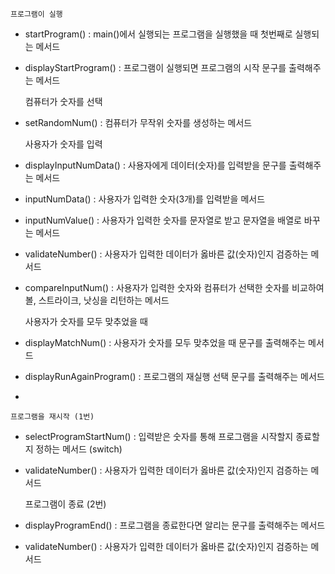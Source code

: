 
    프로그램이 실행 
- startProgram() : main()에서 실행되는 프로그램을 실행했을 때 첫번째로 실행되는 메서드 
- displayStartProgram() : 프로그램이 실행되면 프로그램의 시작 문구를 출력해주는 메서드


    컴퓨터가 숫자를 선택
- setRandomNum() : 컴퓨터가 무작위 숫자를 생성하는 메서드


    사용자가 숫자를 입력
- displayInputNumData() : 사용자에게 데이터(숫자)를 입력받을 문구를 출력해주는 메서드
- inputNumData() : 사용자가 입력한 숫자(3개)를 입력받을 메서드
- inputNumValue() : 사용자가 입력한 숫자를 문자열로 받고 문자열을 배열로 바꾸는 메서드
- validateNumber() : 사용자가 입력한 데이터가 옳바른 값(숫자)인지 검증하는 메서드
- compareInputNum() : 사용자가 입력한 숫자와 컴퓨터가 선택한 숫자를 비교하여 볼, 스트라이크, 낫싱을 리턴하는 메서드


    사용자가 숫자를 모두 맞추었을 때
- displayMatchNum() : 사용자가 숫자를 모두 맞추었을 때 문구를 출력해주는 메서드 
- displayRunAgainProgram() : 프로그램의 재실행 선택 문구를 출력해주는 메서드
- 

    프로그램을 재시작 (1번)
- selectProgramStartNum() : 입력받은 숫자를 통해 프로그램을 시작할지 종료할지 정하는 메서드 (switch)
- validateNumber() : 사용자가 입력한 데이터가 옳바른 값(숫자)인지 검증하는 메서드


    프로그램이 종료 (2번)
- displayProgramEnd() : 프로그램을 종료한다면 알리는 문구를 출력해주는 메서드
- validateNumber() : 사용자가 입력한 데이터가 옳바른 값(숫자)인지 검증하는 메서드




